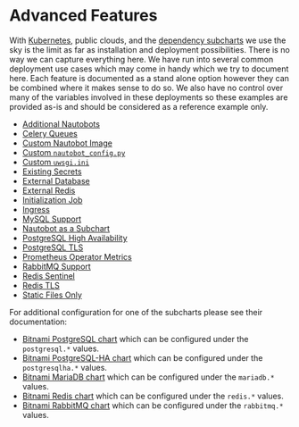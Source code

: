 # Advanced Features

With [Kubernetes](https://kubernetes.io/), public clouds, and the [dependency subcharts](../installation/dependencies) we use the sky is the limit as far as installation and deployment possibilities.  There is no way we can capture everything here.  We have run into several common deployment use cases which may come in handy which we try to document here.  Each feature is documented as a stand alone option however they can be combined where it makes sense to do so.  We also have no control over many of the variables involved in these deployments so these examples are provided as-is and should be considered as a reference example only.

* [Additional Nautobots](/additional-nautobots)
* [Celery Queues](/celery-queues)
* [Custom Nautobot Image](/custom-image)
* [Custom `nautobot_config.py`](/custom-nautobot-config)
* [Custom `uwsgi.ini`](/custom-uwsgi)
* [Existing Secrets](/existing-secrets)
* [External Database](/external-database)
* [External Redis](/external-redis)
* [Initialization Job](/init-hook)
* [Ingress](/ingress)
* [MySQL Support](/mysql)
* [Nautobot as a Subchart](/nautobot-as-subchart)
* [PostgreSQL High Availability](/postgresql-ha)
* [PostgreSQL TLS](/postgresql-tls)
* [Prometheus Operator Metrics](/prometheus-metrics)
* [RabbitMQ Support](/rabbitmq)
* [Redis Sentinel](/redis-sentinel)
* [Redis TLS](/redis-tls)
* [Static Files Only](/static-only)

For additional configuration for one of the subcharts please see their documentation:

* [Bitnami PostgreSQL chart](https://github.com/bitnami/charts/tree/master/bitnami/postgresql) which can be configured under the `postgresql.*` values.
* [Bitnami PostgreSQL-HA chart](https://github.com/bitnami/charts/tree/main/bitnami/postgresql-ha) which can be configured under the `postgresqlha.*` values.
* [Bitnami MariaDB chart](https://github.com/bitnami/charts/tree/main/bitnami/mariadb) which can be configured under the `mariadb.*` values.
* [Bitnami Redis chart](https://github.com/bitnami/charts/tree/master/bitnami/redis) which can be configured under the `redis.*` values.
* [Bitnami RabbitMQ chart](https://github.com/bitnami/charts/tree/main/bitnami/rabbitmq) which can be configured under the `rabbitmq.*` values.
